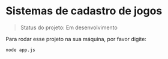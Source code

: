 # Sistemas de cadastro de jogos

> Status do projeto: Em desenvolvimento

Para rodar esse projeto na sua máquina, por favor digite:

```
node app.js
```
